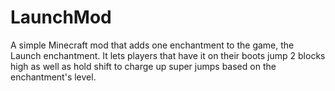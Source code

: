 # LaunchMod
A simple Minecraft mod that adds one enchantment to the game, the Launch enchantment. It lets players that have it on their boots jump 2 blocks high as well as hold shift to charge up super jumps based on the enchantment's level.
